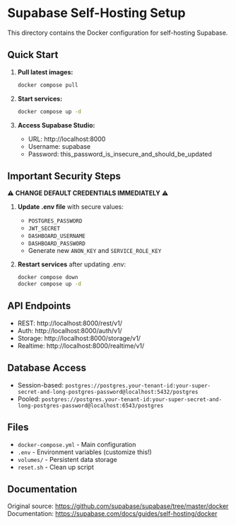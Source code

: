 # Supabase Self-Hosting Setup

This directory contains the Docker configuration for self-hosting Supabase.

## Quick Start

1. **Pull latest images:**
   ```bash
   docker compose pull
   ```

2. **Start services:**
   ```bash
   docker compose up -d
   ```

3. **Access Supabase Studio:**
   - URL: http://localhost:8000
   - Username: supabase
   - Password: this_password_is_insecure_and_should_be_updated

## Important Security Steps

⚠️ **CHANGE DEFAULT CREDENTIALS IMMEDIATELY** ⚠️

1. **Update .env file** with secure values:
   - `POSTGRES_PASSWORD`
   - `JWT_SECRET` 
   - `DASHBOARD_USERNAME`
   - `DASHBOARD_PASSWORD`
   - Generate new `ANON_KEY` and `SERVICE_ROLE_KEY`

2. **Restart services** after updating .env:
   ```bash
   docker compose down
   docker compose up -d
   ```

## API Endpoints

- REST: http://localhost:8000/rest/v1/
- Auth: http://localhost:8000/auth/v1/
- Storage: http://localhost:8000/storage/v1/
- Realtime: http://localhost:8000/realtime/v1/

## Database Access

- Session-based: `postgres://postgres.your-tenant-id:your-super-secret-and-long-postgres-password@localhost:5432/postgres`
- Pooled: `postgres://postgres.your-tenant-id:your-super-secret-and-long-postgres-password@localhost:6543/postgres`

## Files

- `docker-compose.yml` - Main configuration
- `.env` - Environment variables (customize this!)
- `volumes/` - Persistent data storage
- `reset.sh` - Clean up script

## Documentation

Original source: https://github.com/supabase/supabase/tree/master/docker
Documentation: https://supabase.com/docs/guides/self-hosting/docker
